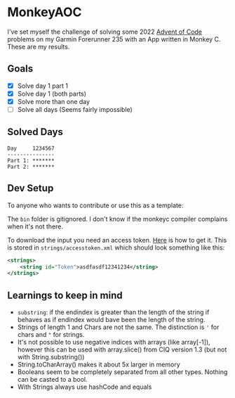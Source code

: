 # MonkeyAOC

I've set myself the challenge of solving some 2022 [Advent of Code](https://adventofcode.com/) problems on my Garmin Forerunner 235 with an App written in Monkey C. These are my results.

## Goals
- [x] Solve day 1 part 1
- [x] Solve day 1 (both parts)
- [x] Solve more than one day
- [ ] Solve all days (Seems fairly impossible)

## Solved Days
```
Day     1234567
---------------
Part 1: *******
Part 2: *******
```

## Dev Setup

To anyone who wants to contribute or use this as a template:

The `bin` folder is gitignored. I don't know if the monkeyc compiler complains when it's not there.

To download the input you need an access token. [Here](https://github.com/wimglenn/advent-of-code-wim/issues/1) is how to get it. This is stored in `strings/accesstoken.xml` which should look something like this:

```xml
<strings>
    <string id="Token">asdfasdf12341234</string>
</strings>
```

## Learnings to keep in mind
- `substring`: if the endindex is greater than the length of the string if behaves as if endindex would bave been the length of the string.
- Strings of length 1 and Chars are not the same. The distinction is `'` for chars and `"` for strings.
- It's not possible to use negative indices with arrays (like array[-1]), however this can be used with array.slice() from CIQ version 1.3 (but not with String.substring())
- String.toCharArray() makes it about 5x larger in memory
- Booleans seem to be completely separated from all other types. Nothing can be casted to a bool.
- With Strings always use hashCode and equals